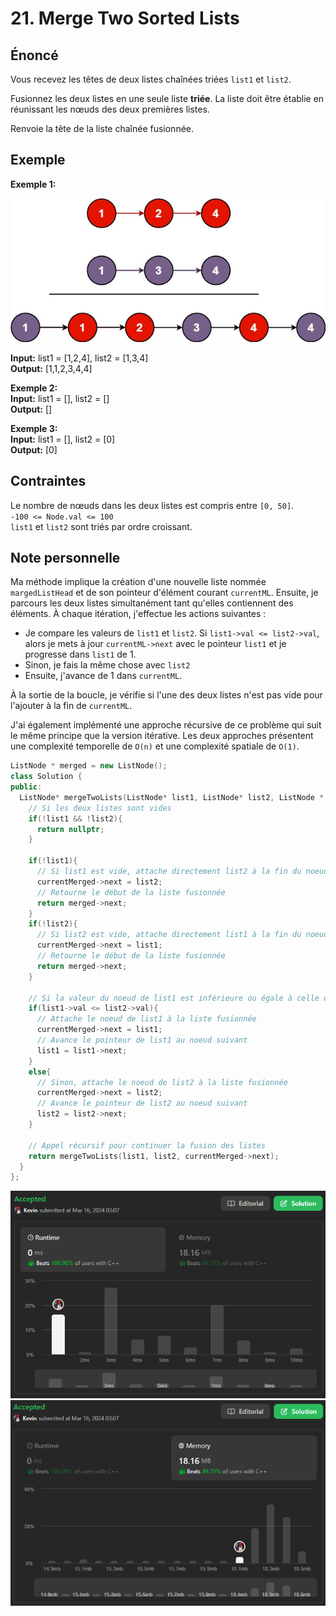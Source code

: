 # 21. Merge Two Sorted Lists

## Énoncé

Vous recevez les têtes de deux listes chaînées triées `list1` et `list2`.

Fusionnez les deux listes en une seule liste **triée**. La liste doit être établie en réunissant les nœuds des deux premières listes.

Renvoie la tête de la liste chaînée fusionnée.

## Exemple

**Exemple 1:**

<img src="./imgs/img1.jpg"/>

**Input:** list1 = [1,2,4], list2 = [1,3,4]  
**Output:** [1,1,2,3,4,4]

**Exemple 2:**  
**Input:** list1 = [], list2 = []  
**Output:** []

**Exemple 3:**  
**Input:** list1 = [], list2 = [0]  
**Output:** [0]

## Contraintes

Le nombre de nœuds dans les deux listes est compris entre `[0, 50]`.  
`-100 <= Node.val <= 100`  
`list1` et `list2` sont triés par ordre croissant.

## Note personnelle

Ma méthode implique la création d'une nouvelle liste nommée `margedListHead` et de son pointeur d'élément courant `currentML`. Ensuite, je parcours les deux listes simultanément tant qu'elles contiennent des éléments. À chaque itération, j'effectue les actions suivantes :

- Je compare les valeurs de `list1` et `list2`. Si `list1->val <= list2->val`, alors je mets à jour `currentML->next` avec le pointeur `list1` et je progresse dans `list1` de 1.
- Sinon, je fais la même chose avec `list2`
- Ensuite, j'avance de 1 dans `currentML`.

À la sortie de la boucle, je vérifie si l'une des deux listes n'est pas vide pour l'ajouter à la fin de `currentML`.

J'ai également implémenté une approche récursive de ce problème qui suit le même principe que la version itérative. Les deux approches présentent une complexité temporelle de `O(n)` et une complexité spatiale de `O(1)`.

```cpp
ListNode * merged = new ListNode();
class Solution {
public:
  ListNode* mergeTwoLists(ListNode* list1, ListNode* list2, ListNode * currentMerged = merged) {
    // Si les deux listes sont vides
    if(!list1 && !list2){
      return nullptr;
    }

    if(!list1){
      // Si list1 est vide, attache directement list2 à la fin du noeud fusionné
      currentMerged->next = list2;
      // Retourne le début de la liste fusionnée
      return merged->next;
    }
    if(!list2){
      // Si list2 est vide, attache directement list1 à la fin du noeud fusionné
      currentMerged->next = list1;
      // Retourne le début de la liste fusionnée
      return merged->next;
    }

    // Si la valeur du noeud de list1 est inférieure ou égale à celle du noeud de list2
    if(list1->val <= list2->val){
      // Attache le noeud de list1 à la liste fusionnée
      currentMerged->next = list1;
      // Avance le pointeur de list1 au noeud suivant
      list1 = list1->next;
    }
    else{
      // Sinon, attache le noeud de list2 à la liste fusionnée
      currentMerged->next = list2;
      // Avance le pointeur de list2 au noeud suivant
      list2 = list2->next;
    }

    // Appel récursif pour continuer la fusion des listes
    return mergeTwoLists(list1, list2, currentMerged->next);
  }
};
```

<img src="./imgs/runtime.png"/>
<img src="./imgs/memory.png"/>
